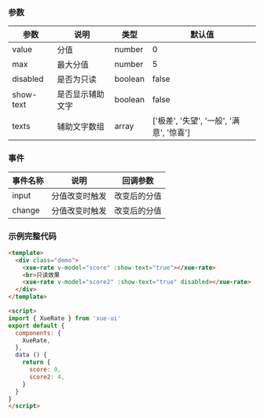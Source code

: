 ### 参数

| 参数      | 说明            | 类型    | 默认值
|-----------|----------------|---------|--------
| value     | 分值           | number   | 0
| max       | 最大分值        | number  | 5
| disabled  | 是否为只读      | boolean | false
| show-text	| 是否显示辅助文字 | boolean | false
| texts     | 辅助文字数组    | array   | ['极差', '失望', '一般', '满意', '惊喜']

### 事件

| 事件名称 | 说明          | 回调参数
|---------|---------------|----------------
| input   | 分值改变时触发 | 改变后的分值
| change  | 分值改变时触发 | 改变后的分值

### 示例完整代码

```html
<template>
  <div class="demo">
    <xue-rate v-model="score" :show-text="true"></xue-rate>
    <br>只读效果
    <xue-rate v-model="score2" :show-text="true" disabled></xue-rate>
  </div>
</template>

<script>
import { XueRate } from 'xue-ui'
export default {
  components: {
    XueRate,
  },
  data () {
    return {
      score: 0,
      score2: 4,
    }
  }
}
</script>
```
